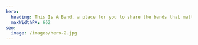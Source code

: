 ```yaml
---
hero:
  heading: This Is A Band, a place for you to share the bands that matter most to you.
  maxWidthPX: 652
seo:
  image: /images/hero-2.jpg
---
```

